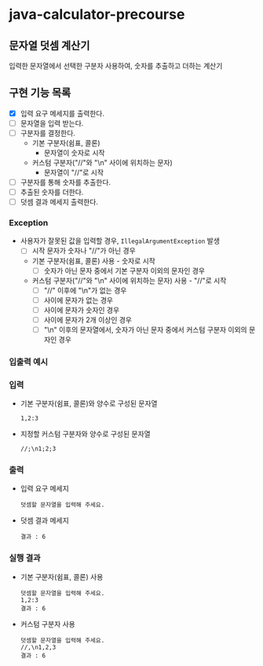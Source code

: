 # java-calculator-precourse

## 문자열 덧셈 계산기

입력한 문자열에서 선택한 구분자 사용하여, 숫자를 추출하고 더하는 계산기

## 구현 기능 목록

- [x] 입력 요구 메세지를 출력한다.
- [ ] 문자열을 입력 받는다.
- [ ] 구분자를 결정한다.
    - 기본 구분자(쉼표, 콜론)
        - 문자열이 숫자로 시작
    - 커스텀 구분자("//"와 "\n" 사이에 위치하는 문자)
        - 문자열이 "//"로 시작
- [ ] 구분자를 통해 숫자를 추출한다.
- [ ] 추출된 숫자를 더한다.
- [ ] 덧셈 결과 메세지 출력한다.

### Exception

- 사용자가 잘못된 값을 입력할 경우, `IllegalArgumentException` 발생
    - [ ] 시작 문자가 숫자나 "//"가 아닌 경우
    - 기본 구분자(쉼표, 콜론) 사용 - 숫자로 시작
        - [ ] 숫자가 아닌 문자 중에서 기본 구분자 이외의 문자인 경우
    - 커스텀 구분자("//"와 "\n" 사이에 위치하는 문자) 사용 - "//"로 시작
        - [ ] "//" 이후에 "\n"가 없는 경우
        - [ ] 사이에 문자가 없는 경우
        - [ ] 사이에 문자가 숫자인 경우
        - [ ] 사이에 문자가 2개 이상인 경우
        - [ ] "\n" 이후의 문자열에서, 숫자가 아닌 문자 중에서 커스텀 구분자 이외의 문자인 경우

### 입출력 예시

### 입력

- 기본 구분자(쉼표, 콜론)와 양수로 구성된 문자열
    ```
    1,2:3
    ```

- 지정할 커스텀 구분자와 양수로 구성된 문자열
    ```
    //;\n1;2;3
    ```

### 출력

- 입력 요구 메세지
    ```
    덧셈할 문자열을 입력해 주세요.
    ```

- 덧셈 결과 메세지
    ```
    결과 : 6
    ```

### 실행 결과

- 기본 구분자(쉼표, 콜론) 사용
    ```
    덧셈할 문자열을 입력해 주세요.
    1,2:3
    결과 : 6
    ```

- 커스텀 구분자 사용
    ```
    덧셈할 문자열을 입력해 주세요.
    //,\n1,2,3
    결과 : 6
    ```
